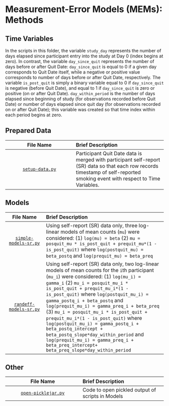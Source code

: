 # Measurement-Error Models (MEMs): Methods

## Time Variables
In the scripts in this folder, the variable `study_day` represents the number of days elapsed since participant entry into the study at Day 0 (index begins at zero). In contrast, the variable `day_since_quit` represents the number of days before or after Quit Date: `day_since_quit` is equal to 0 if a given day corresponds to Quit Date itself, while a negative or positive value corresponds to number of days before or after Quit Date, respectively. The variable `is_post_quit` is simply a binary variable equal to 0 if `day_since_quit` is negative (before Quit Date), and equal to 1 if `day_since_quit` is zero or positive (on or after Quit Date). `day_within_period` is the number of days elapsed since beginning of study (for observations recorded before Quit Date) or number of days elapsed since quit day (for observations recorded on or after Quit Date); this variable was created so that time index within each period begins at zero.

## Prepared Data
| <img height=0 width=800> File Name <img height=0 width=800> | <img height=0 width=1000> Brief Description <img height=0 width=1000> |
|:-----------------------------:|:-----------------------------------------------------------------------|
| [`setup-data.py`](https://github.com/wdempsey/sense2stop-lvm/blob/master/methods/setup-data.py) | Participant Quit Date data is merged with participant self-report (SR) data so that each row records timestamp of self-reported smoking event with respect to Time Variables. |

## Models
| <img height=0 width=1000> File Name <img height=0 width=1000> | <img height=0 width=1000> Brief Description <img height=0 width=1000> |
|:-----------------------------:|:-----------------------------------------------------------------------|
| [`simple-models-sr.py`](https://github.com/wdempsey/sense2stop-lvm/blob/master/methods/simple-models-sr.py) | Using self-report (SR) data only, three log-linear models of mean counts (`mu`) were considered: (1) `log(mu) = beta` (2) `mu = posquit_mu * is_post_quit + prequit_mu*(1 - is_post_quit)` where `log(postquit_mu) = beta_postq` and `log(prequit_mu) = beta_preq`|
| [`randeff-models-sr.py`](https://github.com/wdempsey/sense2stop-lvm/blob/master/methods/randeff-models-sr.py) | Using self-report (SR) data only, two log-linear models of mean counts for the `i`th participant (`mu_i`) were considered: (1) `log(mu_i) = gamma_i` (2) `mu_i = posquit_mu_i * is_post_quit + prequit_mu_i*(1 - is_post_quit)` where `log(postquit_mu_i) = gamma_postq_i + beta_postq` and `log(prequit_mu_i) = gamma_preq_i + beta_preq` (3) `mu_i = posquit_mu_i * is_post_quit + prequit_mu_i*(1 - is_post_quit)` where `log(postquit_mu_i) = gamma_postq_i + beta_postq_intercept + beta_postq_slope*day_within_period` and `log(prequit_mu_i) = gamma_preq_i + beta_preq_intercept+ beta_preq_slope*day_within_period`|

## Other
| <img height=0 width=800> File Name <img height=0 width=800> | <img height=0 width=1000> Brief Description <img height=0 width=1000> |
|:-----------------------------:|:-----------------------------------------------------------------------|
| [`open-picklejar.py`](https://github.com/wdempsey/sense2stop-lvm/blob/master/methods/open-picklejar.py) | Code to open pickled output of scripts in Models |